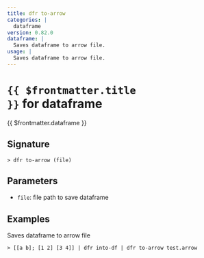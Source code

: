 ```yaml
---
title: dfr to-arrow
categories: |
  dataframe
version: 0.82.0
dataframe: |
  Saves dataframe to arrow file.
usage: |
  Saves dataframe to arrow file.
---
```


# <code>{{ $frontmatter.title }}</code> for dataframe

<div class='command-title'>{{ $frontmatter.dataframe }}</div>

## Signature

```> dfr to-arrow (file)```

## Parameters

 -  `file`: file path to save dataframe

## Examples

Saves dataframe to arrow file
```shell
> [[a b]; [1 2] [3 4]] | dfr into-df | dfr to-arrow test.arrow

```
